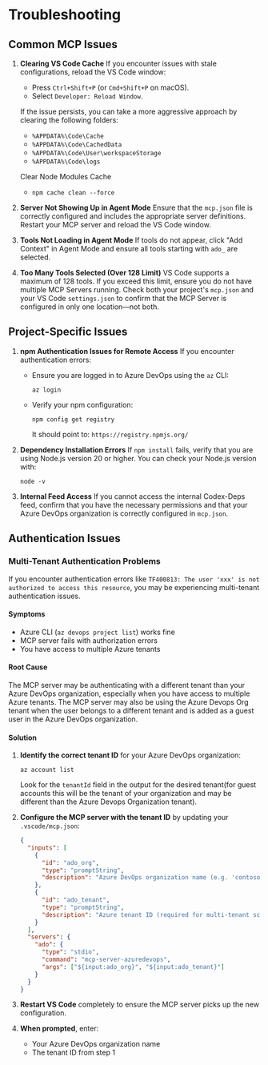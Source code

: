 # Troubleshooting

## Common MCP Issues

1. **Clearing VS Code Cache**
   If you encounter issues with stale configurations, reload the VS Code window:
   - Press `Ctrl+Shift+P` (or `Cmd+Shift+P` on macOS).
   - Select `Developer: Reload Window`.

   If the issue persists, you can take a more aggressive approach by clearing the following folders:
   - `%APPDATA%\Code\Cache`
   - `%APPDATA%\Code\CachedData`
   - `%APPDATA%\Code\User\workspaceStorage`
   - `%APPDATA%\Code\logs`

   Clear Node Modules Cache
   - `npm cache clean --force`

2. **Server Not Showing Up in Agent Mode**
   Ensure that the `mcp.json` file is correctly configured and includes the appropriate server definitions. Restart your MCP server and reload the VS Code window.

3. **Tools Not Loading in Agent Mode**
   If tools do not appear, click "Add Context" in Agent Mode and ensure all tools starting with `ado_` are selected.

4. **Too Many Tools Selected (Over 128 Limit)**
   VS Code supports a maximum of 128 tools. If you exceed this limit, ensure you do not have multiple MCP Servers running. Check both your project's `mcp.json` and your VS Code `settings.json` to confirm that the MCP Server is configured in only one location—not both.

## Project-Specific Issues

1. **npm Authentication Issues for Remote Access**
   If you encounter authentication errors:
   - Ensure you are logged in to Azure DevOps using the `az` CLI:
     ```pwsh
     az login
     ```
   - Verify your npm configuration:
     ```pwsh
     npm config get registry
     ```
     It should point to: `https://registry.npmjs.org/`

2. **Dependency Installation Errors**
   If `npm install` fails, verify that you are using Node.js version 20 or higher. You can check your Node.js version with:
   ```pwsh
   node -v
   ```

3. **Internal Feed Access**
   If you cannot access the internal Codex-Deps feed, confirm that you have the necessary permissions and that your Azure DevOps organization is correctly configured in `mcp.json`.

## Authentication Issues

### Multi-Tenant Authentication Problems

If you encounter authentication errors like `TF400813: The user 'xxx' is not authorized to access this resource`, you may be experiencing multi-tenant authentication issues.

#### Symptoms

- Azure CLI (`az devops project list`) works fine
- MCP server fails with authorization errors
- You have access to multiple Azure tenants

#### Root Cause

The MCP server may be authenticating with a different tenant than your Azure DevOps organization, especially when you have access to multiple Azure tenants. The MCP server may also be using the Azure Devops Org tenant when the user belongs to a different tenant and is added as a guest user in the Azure DevOps organization.

#### Solution

1. **Identify the correct tenant ID** for your Azure DevOps organization:

   ```pwsh
   az account list
   ```

   Look for the `tenantId` field in the output for the desired tenant(for guest accounts this will be the tenant of your organization and may be different than the Azure Devops Organization tenant).

2. **Configure the MCP server with the tenant ID** by updating your `.vscode/mcp.json`:

   ```json
   {
     "inputs": [
       {
         "id": "ado_org",
         "type": "promptString",
         "description": "Azure DevOps organization name (e.g. 'contoso')"
       },
       {
         "id": "ado_tenant",
         "type": "promptString",
         "description": "Azure tenant ID (required for multi-tenant scenarios)"
       }
     ],
     "servers": {
       "ado": {
         "type": "stdio",
         "command": "mcp-server-azuredevops",
         "args": ["${input:ado_org}", "${input:ado_tenant}"]
       }
     }
   }
   ```

3. **Restart VS Code** completely to ensure the MCP server picks up the new configuration.

4. **When prompted**, enter:
   - Your Azure DevOps organization name
   - The tenant ID from step 1
